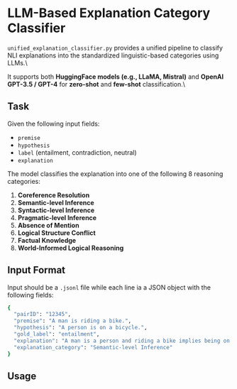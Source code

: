 # LLM-Based Explanation Category Classifier

`unified_explanation_classifier.py` provides a unified pipeline to classify NLI explanations into the standardized linguistic-based categories using LLMs.\\

It supports both **HuggingFace models (e.g., LLaMA, Mistral)** and **OpenAI GPT-3.5 / GPT-4** for **zero-shot** and **few-shot** classification.\\

## Task

Given the following input fields:

- `premise`
- `hypothesis`
- `label` (entailment, contradiction, neutral)
- `explanation`

The model classifies the explanation into one of the following 8 reasoning categories:

1. **Coreference Resolution**
2. **Semantic-level Inference**
3. **Syntactic-level Inference**
4. **Pragmatic-level Inference**
5. **Absence of Mention**
6. **Logical Structure Conflict**
7. **Factual Knowledge**
8. **World-Informed Logical Reasoning**

## Input Format

Input should be a `.jsonl` file while each line ia a JSON object with the following fields:

```bash
{
  "pairID": "12345",
  "premise": "A man is riding a bike.",
  "hypothesis": "A person is on a bicycle.",
  "gold_label": "entailment",
  "explanation": "A man is a person and riding a bike implies being on a bicycle.",
  "explanation_category": "Semantic-level Inference"
}
```

## Usage